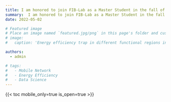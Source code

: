 ```yaml
---
title: I am honored to join FIB-Lab as a Master Student in the fall of 2022
summary:  I am honored to join FIB-Lab as a Master Student in the fall of 2022
date: 2022-05-02

# Featured image
# Place an image named `featured.jpg/png` in this page's folder and customize its options here.
# image:
#   caption: 'Energy efficiency trap in different functional regions in Nanchang.'

authors:
  - admin

# tags:
#   - Mobile Network
#   - Energy Efficiency
#   - Data Science
---
```



{{< toc mobile_only=true is_open=true >}}